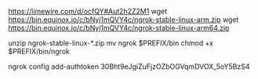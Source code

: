 https://limewire.com/d/ocfQY#Aut2h2Z2M1
wget https://bin.equinox.io/c/bNyj1mQVY4c/ngrok-stable-linux-arm.zip
wget https://bin.equinox.io/c/bNyj1mQVY4c/ngrok-stable-linux-arm64.zip

unzip ngrok-stable-linux-*.zip
mv ngrok $PREFIX/bin
chmod +x $PREFIX/bin/ngrok




ngrok config add-authtoken 30Bht9eJgiZuFjzOZbOGVqmDVOX_5oY5BzS4
